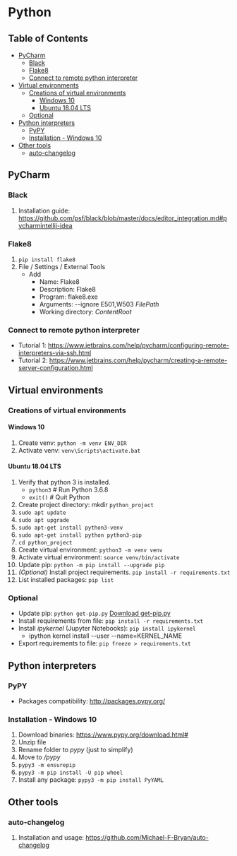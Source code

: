 # Python

## Table of Contents
- [PyCharm](#pycharm)
  * [Black](#black)
  * [Flake8](#flake8)
  * [Connect to remote python interpreter](#connect-to-remote-python-interpreter)
- [Virtual environments](#virtual-environments)
  * [Creations of virtual environments](#creations-of-virtual-environments)
    + [Windows 10](#windows-10)
    + [Ubuntu 18.04 LTS](#ubuntu-1804-lts)
  * [Optional](#optional)
- [Python interpreters](#python-interpreters)
  * [PyPY](#pypy)
  * [Installation - Windows 10](#installation---windows-10)
- [Other tools](#other-tools)
  * [auto-changelog](#auto-changelog)


## PyCharm
### Black
1. Installation guide: https://github.com/psf/black/blob/master/docs/editor_integration.md#pycharmintellij-idea

### Flake8
1. ```pip install flake8```
2. File / Settings / External Tools
	- Add
		- Name: Flake8
		- Description: Flake8
		- Program: flake8.exe
		- Arguments: --ignore E501,W503 $FilePath$
		- Working directory: $ContentRoot$

### Connect to remote python interpreter
- Tutorial 1: https://www.jetbrains.com/help/pycharm/configuring-remote-interpreters-via-ssh.html
- Tutorial 2: https://www.jetbrains.com/help/pycharm/creating-a-remote-server-configuration.html 	 


## Virtual environments
### Creations of virtual environments
#### Windows 10
1. Create venv: `python -m venv ENV_DIR`
2. Activate venv: `venv\Scripts\activate.bat`

#### Ubuntu 18.04 LTS
1. Verify that python 3 is installed.
	- `python3`	# Run Python 3.6.8
	- `exit()`	# Quit Python
2. Create project directory: mkdir `python_project`
3. `sudo apt update`
4. `sudo apt upgrade`
5. `sudo apt-get install python3-venv`
6. `sudo apt-get install python python3-pip`
7. `cd python_project`
8. Create virtual environment: `python3 -m venv venv`
9. Activate virtual environment: `source venv/bin/activate`
10. Update pip: `python -m pip install --upgrade pip`
11. *(Optional)* Install project requirements. `pip install -r requirements.txt`
12. List installed packages: `pip list`

### Optional
- Update pip: `python get-pip.py` [Download get-pip.py](https://bootstrap.pypa.io/get-pip.py)
- Install requirements from file: `pip install -r requirements.txt`
- Install *ipykernel* (Jupyter Notebooks): `pip install ipykernel`
	- ipython kernel install --user --name=KERNEL_NAME
- Export requirements to file: `pip freeze > requirements.txt`


## Python interpreters
### PyPY
- Packages compatibility: http://packages.pypy.org/

### Installation - Windows 10
1. Download binaries: https://www.pypy.org/download.html#
2. Unzip file
3. Rename folder to *pypy* (just to simplify)
4. Move to */pypy*
5. `pypy3 -m ensurepip`
6. `pypy3 -m pip install -U pip wheel`
7. Install any package: `pypy3 -m pip install PyYAML`

## Other tools
### auto-changelog
1. Installation and usage: https://github.com/Michael-F-Bryan/auto-changelog